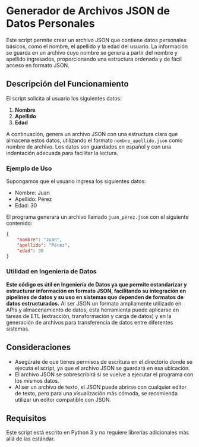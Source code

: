 # Generador de Archivos JSON de Datos Personales

Este script permite crear un archivo JSON que contiene datos personales básicos, como el nombre, el apellido y la edad del usuario. La información se guarda en un archivo cuyo nombre se genera a partir del nombre y apellido ingresados, proporcionando una estructura ordenada y de fácil acceso en formato JSON.

## Descripción del Funcionamiento

El script solicita al usuario los siguientes datos:
1. **Nombre**
2. **Apellido**
3. **Edad**

A continuación, genera un archivo JSON con una estructura clara que almacena estos datos, utilizando el formato `nombre_apellido.json` como nombre de archivo. Los datos son guardados en español y con una indentación adecuada para facilitar la lectura.

### Ejemplo de Uso

Supongamos que el usuario ingresa los siguientes datos:
- Nombre: Juan
- Apellido: Pérez
- Edad: 30

El programa generará un archivo llamado `juan_pérez.json` con el siguiente contenido:

```json
{
    "nombre": "Juan",
    "apellido": "Pérez",
    "edad": 30
}
```

### **Utilidad en Ingeniería de Datos**

**Este código es útil en Ingeniería de Datos ya que permite estandarizar y estructurar información en formato JSON, facilitando su integración en pipelines de datos y su uso en sistemas que dependen de formatos de datos estructurados.** Al ser JSON un formato ampliamente utilizado en APIs y almacenamiento de datos, esta herramienta puede aplicarse en tareas de ETL (extracción, transformación y carga de datos) y en la generación de archivos para transferencia de datos entre diferentes sistemas.

## Consideraciones

- Asegúrate de que tienes permisos de escritura en el directorio donde se ejecuta el script, ya que el archivo JSON se guardará en esa ubicación.
- El archivo JSON se sobrescribirá si se vuelve a ejecutar el programa con los mismos datos.
- Al ser un archivo de texto, el JSON puede abrirse con cualquier editor de texto, pero para una visualización más cómoda, se recomienda utilizar un editor compatible con JSON.

## Requisitos

Este script está escrito en Python 3 y no requiere librerías adicionales más allá de las estándar.

